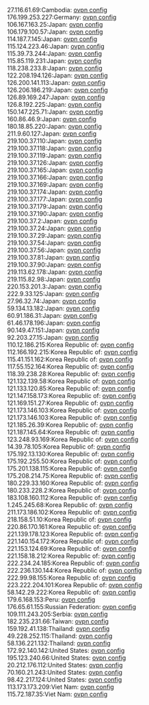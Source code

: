 27.116.61.69:Cambodia: [ovpn config](vpn/27_116_61_69.ovpn)  
176.199.253.227:Germany: [ovpn config](vpn/176_199_253_227.ovpn)  
106.167.163.25:Japan: [ovpn config](vpn/106_167_163_25.ovpn)  
106.179.100.57:Japan: [ovpn config](vpn/106_179_100_57.ovpn)  
114.187.7.145:Japan: [ovpn config](vpn/114_187_7_145.ovpn)  
115.124.223.46:Japan: [ovpn config](vpn/115_124_223_46.ovpn)  
115.39.73.244:Japan: [ovpn config](vpn/115_39_73_244.ovpn)  
115.85.119.231:Japan: [ovpn config](vpn/115_85_119_231.ovpn)  
118.238.233.8:Japan: [ovpn config](vpn/118_238_233_8.ovpn)  
122.208.194.126:Japan: [ovpn config](vpn/122_208_194_126.ovpn)  
126.200.141.113:Japan: [ovpn config](vpn/126_200_141_113.ovpn)  
126.206.186.219:Japan: [ovpn config](vpn/126_206_186_219.ovpn)  
126.89.169.247:Japan: [ovpn config](vpn/126_89_169_247.ovpn)  
126.8.192.225:Japan: [ovpn config](vpn/126_8_192_225.ovpn)  
150.147.225.71:Japan: [ovpn config](vpn/150_147_225_71.ovpn)  
160.86.46.9:Japan: [ovpn config](vpn/160_86_46_9.ovpn)  
180.18.85.220:Japan: [ovpn config](vpn/180_18_85_220.ovpn)  
211.9.60.127:Japan: [ovpn config](vpn/211_9_60_127.ovpn)  
219.100.37.110:Japan: [ovpn config](vpn/219_100_37_110.ovpn)  
219.100.37.118:Japan: [ovpn config](vpn/219_100_37_118.ovpn)  
219.100.37.119:Japan: [ovpn config](vpn/219_100_37_119.ovpn)  
219.100.37.126:Japan: [ovpn config](vpn/219_100_37_126.ovpn)  
219.100.37.165:Japan: [ovpn config](vpn/219_100_37_165.ovpn)  
219.100.37.166:Japan: [ovpn config](vpn/219_100_37_166.ovpn)  
219.100.37.169:Japan: [ovpn config](vpn/219_100_37_169.ovpn)  
219.100.37.174:Japan: [ovpn config](vpn/219_100_37_174.ovpn)  
219.100.37.177:Japan: [ovpn config](vpn/219_100_37_177.ovpn)  
219.100.37.179:Japan: [ovpn config](vpn/219_100_37_179.ovpn)  
219.100.37.190:Japan: [ovpn config](vpn/219_100_37_190.ovpn)  
219.100.37.2:Japan: [ovpn config](vpn/219_100_37_2.ovpn)  
219.100.37.24:Japan: [ovpn config](vpn/219_100_37_24.ovpn)  
219.100.37.29:Japan: [ovpn config](vpn/219_100_37_29.ovpn)  
219.100.37.54:Japan: [ovpn config](vpn/219_100_37_54.ovpn)  
219.100.37.56:Japan: [ovpn config](vpn/219_100_37_56.ovpn)  
219.100.37.81:Japan: [ovpn config](vpn/219_100_37_81.ovpn)  
219.100.37.90:Japan: [ovpn config](vpn/219_100_37_90.ovpn)  
219.113.62.178:Japan: [ovpn config](vpn/219_113_62_178.ovpn)  
219.115.82.98:Japan: [ovpn config](vpn/219_115_82_98.ovpn)  
220.153.201.3:Japan: [ovpn config](vpn/220_153_201_3.ovpn)  
222.9.33.125:Japan: [ovpn config](vpn/222_9_33_125.ovpn)  
27.96.32.74:Japan: [ovpn config](vpn/27_96_32_74.ovpn)  
59.134.13.182:Japan: [ovpn config](vpn/59_134_13_182.ovpn)  
60.91.186.31:Japan: [ovpn config](vpn/60_91_186_31.ovpn)  
61.46.178.196:Japan: [ovpn config](vpn/61_46_178_196.ovpn)  
90.149.47.151:Japan: [ovpn config](vpn/90_149_47_151.ovpn)  
92.203.27.15:Japan: [ovpn config](vpn/92_203_27_15.ovpn)  
110.12.186.215:Korea Republic of: [ovpn config](vpn/110_12_186_215.ovpn)  
112.166.192.215:Korea Republic of: [ovpn config](vpn/112_166_192_215.ovpn)  
115.41.151.162:Korea Republic of: [ovpn config](vpn/115_41_151_162.ovpn)  
117.55.152.164:Korea Republic of: [ovpn config](vpn/117_55_152_164.ovpn)  
118.39.238.28:Korea Republic of: [ovpn config](vpn/118_39_238_28.ovpn)  
121.132.139.58:Korea Republic of: [ovpn config](vpn/121_132_139_58.ovpn)  
121.133.120.85:Korea Republic of: [ovpn config](vpn/121_133_120_85.ovpn)  
121.147.158.173:Korea Republic of: [ovpn config](vpn/121_147_158_173.ovpn)  
121.169.151.27:Korea Republic of: [ovpn config](vpn/121_169_151_27.ovpn)  
121.173.146.103:Korea Republic of: [ovpn config](vpn/121_173_146_103.ovpn)  
121.173.146.103:Korea Republic of: [ovpn config](vpn/121_173_146_103.ovpn)  
121.185.26.39:Korea Republic of: [ovpn config](vpn/121_185_26_39.ovpn)  
121.187.145.64:Korea Republic of: [ovpn config](vpn/121_187_145_64.ovpn)  
123.248.93.169:Korea Republic of: [ovpn config](vpn/123_248_93_169.ovpn)  
14.39.78.105:Korea Republic of: [ovpn config](vpn/14_39_78_105.ovpn)  
175.192.13.130:Korea Republic of: [ovpn config](vpn/175_192_13_130.ovpn)  
175.192.255.50:Korea Republic of: [ovpn config](vpn/175_192_255_50.ovpn)  
175.201.138.115:Korea Republic of: [ovpn config](vpn/175_201_138_115.ovpn)  
175.208.214.75:Korea Republic of: [ovpn config](vpn/175_208_214_75.ovpn)  
180.229.33.160:Korea Republic of: [ovpn config](vpn/180_229_33_160.ovpn)  
180.233.228.2:Korea Republic of: [ovpn config](vpn/180_233_228_2.ovpn)  
183.108.160.112:Korea Republic of: [ovpn config](vpn/183_108_160_112.ovpn)  
1.245.245.68:Korea Republic of: [ovpn config](vpn/1_245_245_68.ovpn)  
211.173.186.102:Korea Republic of: [ovpn config](vpn/211_173_186_102.ovpn)  
218.158.51.10:Korea Republic of: [ovpn config](vpn/218_158_51_10.ovpn)  
220.86.170.161:Korea Republic of: [ovpn config](vpn/220_86_170_161.ovpn)  
221.139.178.123:Korea Republic of: [ovpn config](vpn/221_139_178_123.ovpn)  
221.140.154.172:Korea Republic of: [ovpn config](vpn/221_140_154_172.ovpn)  
221.153.124.69:Korea Republic of: [ovpn config](vpn/221_153_124_69.ovpn)  
221.158.18.212:Korea Republic of: [ovpn config](vpn/221_158_18_212.ovpn)  
222.234.24.185:Korea Republic of: [ovpn config](vpn/222_234_24_185.ovpn)  
222.236.130.144:Korea Republic of: [ovpn config](vpn/222_236_130_144.ovpn)  
222.99.98.155:Korea Republic of: [ovpn config](vpn/222_99_98_155.ovpn)  
223.222.204.101:Korea Republic of: [ovpn config](vpn/223_222_204_101.ovpn)  
58.142.29.222:Korea Republic of: [ovpn config](vpn/58_142_29_222.ovpn)  
179.6.168.153:Peru: [ovpn config](vpn/179_6_168_153.ovpn)  
176.65.61.155:Russian Federation: [ovpn config](vpn/176_65_61_155.ovpn)  
109.111.243.205:Serbia: [ovpn config](vpn/109_111_243_205.ovpn)  
182.235.231.66:Taiwan: [ovpn config](vpn/182_235_231_66.ovpn)  
159.192.41.138:Thailand: [ovpn config](vpn/159_192_41_138.ovpn)  
49.228.252.115:Thailand: [ovpn config](vpn/49_228_252_115.ovpn)  
58.136.221.132:Thailand: [ovpn config](vpn/58_136_221_132.ovpn)  
172.92.140.142:United States: [ovpn config](vpn/172_92_140_142.ovpn)  
195.123.240.66:United States: [ovpn config](vpn/195_123_240_66.ovpn)  
20.212.176.112:United States: [ovpn config](vpn/20_212_176_112.ovpn)  
70.160.21.243:United States: [ovpn config](vpn/70_160_21_243.ovpn)  
98.42.217.124:United States: [ovpn config](vpn/98_42_217_124.ovpn)  
113.173.173.209:Viet Nam: [ovpn config](vpn/113_173_173_209.ovpn)  
115.72.187.35:Viet Nam: [ovpn config](vpn/115_72_187_35.ovpn)  
